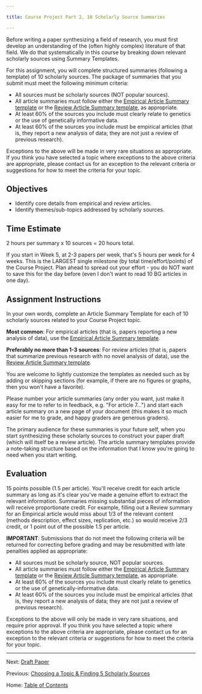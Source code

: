 ```yaml
---

title: Course Project Part 2, 10 Scholarly Source Summaries

---
```


Before writing a paper synthesizing a field of research, you must first develop an understanding of the (often highly complex) literature of that field. We do that systematically in this course by breaking down relevant scholarly sources using Summary Templates.

For this assignment, you will complete structured summaries (following a template) of 10 scholarly sources. The package of summaries that you submit must meet the following minimum criteria:

- All sources must be scholarly sources (NOT popular sources). 
- All article summaries must follow either the [Empirical Article Summary template](../materials/template_summary_empirical_source.md) or the [Review Article Summary template](../materials/template_summary_review_source.md), as appropriate.
- At least 60% of the sources you include must clearly relate to genetics or the use of genetically informative data.
- At least 60% of the sources you include must be empirical articles (that is, they report a new analysis of data; they are not just a review of previous research).

Exceptions to the above will be made in very rare situations as appropriate. If you think you have selected a topic where exceptions to the above criteria are appropriate, please contact us for an exception to the relevant criteria or suggestions for how to meet the criteria for your topic.

## Objectives

- Identify core details from empirical and review articles.
- Identify themes/sub-topics addressed by scholarly sources.

## Time Estimate

2 hours per summary x 10 sources = 20 hours total. 

If you start in Week 5, at 2-3 papers per week, that's 5 hours per week for 4 weeks. This is the LARGEST single milestone (by total time/effort/points) of the Course Project. Plan ahead to spread out your effort - you do NOT want to save this for the day before (even I don't want to read 10 BG articles in one day). 

## Assignment Instructions

In your own words, complete an Article Summary Template for each of 10 scholarly sources related to your Course Project topic. 

**Most common**: For empirical articles (that is, papers reporting a new analysis of data), use the [Empirical Article Summary template](../materials/template_summary_empirical_source.md).

**Preferably no more than 1-3 sources**: For review articles (that is, papers that summarize previous research with no novel analysis of data), use the [Review Article Summary template](../materials/template_summary_review_source.md). 

You are welcome to lightly customize the templates as needed such as by adding or skipping sections (for example, if there are no figures or graphs, then you won't have a favorite). 

Please number your article summaries (any order you want, just make it easy for me to refer to in feedback, e.g. "For article 7...") and start each article summary on a new page of your document (this makes it so much easier for me to grade, and happy graders are generous graders).

The primary audience for these summaries is your future self, when you start synthesizing these scholarly sources to construct your paper draft (which will itself be a review article). The article summary templates provide a note-taking structure based on the information that I know you're going to need when you start writing. 

## Evaluation

15 points possible (1.5 per article). You'll receive credit for each article summary as long as it's clear you've made a genuine effort to extract the relevant information. Summaries missing substantial pieces of information will receive proportionate credit. For example, filling out a Review summary for an Empirical article would miss about 1/3 of the relevant content (methods description, effect sizes, replication, etc.) so would receive 2/3 credit, or 1 point out of the possible 1.5 per article.

**IMPORTANT**: Submissions that do not meet the following criteria will be returned for correcting before grading and may be resubmitted with late penalties applied as appropriate:

- All sources must be scholarly source, NOT popular sources.
- All article summaries must follow either the [Empirical Article Summary template](../materials/template_summary_empirical_source.md) or the [Review Article Summary template](../materials/template_summary_review_source.md), as appropriate.
- At least 60% of the sources you include must clearly relate to genetics or the use of genetically-informative data.
- At least 60% of the sources you include must be empirical articles (that is, they report a new analysis of data; they are not just a review of previous research).

Exceptions to the above will only be made in very rare situations, and require prior approval. If you think you have selected a topic where exceptions to the above criteria are appropriate, please contact us for an exception to the relevant criteria or suggestions for how to meet the criteria for your topic.

-------------

Next: [Draft Paper](3_draft_paper.md)

Previous: [Choosing a Topic & Finding 5 Scholarly Sources](1_topic_and_five_scholarly_sources.md)

Home: [Table of Contents](../README.md)
